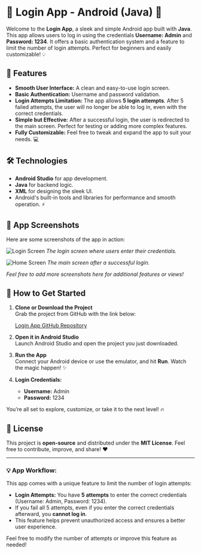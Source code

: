 # 🚀 Login App - Android (Java) 🚀

Welcome to the **Login App**, a sleek and simple Android app built with **Java**. This app allows users to log in using the credentials **Username: Admin** and **Password: 1234**. It offers a basic authentication system and a feature to limit the number of login attempts. Perfect for beginners and easily customizable! 💡

## 🔑 Features
- **Smooth User Interface:** A clean and easy-to-use login screen.
- **Basic Authentication:** Username and password validation.
- **Login Attempts Limitation:** The app allows **5 login attempts**. After 5 failed attempts, the user will no longer be able to log in, even with the correct credentials.
- **Simple but Effective:** After a successful login, the user is redirected to the main screen. Perfect for testing or adding more complex features.
- **Fully Customizable:** Feel free to tweak and expand the app to suit your needs. 💻

## 🛠️ Technologies
- **Android Studio** for app development.
- **Java** for backend logic.
- **XML** for designing the sleek UI.
- Android's built-in tools and libraries for performance and smooth operation. ⚡

## 📸 App Screenshots
Here are some screenshots of the app in action:

![Login Screen](https://hizliresim.com/1999nah)
*The login screen where users enter their credentials.*

![Home Screen](https://hizliresim.com/1gmo61j)
*The main screen after a successful login.*

*Feel free to add more screenshots here for additional features or views!*

## 🚀 How to Get Started

1. **Clone or Download the Project**  
   Grab the project from GitHub with the link below:
   
   [Login App GitHub Repository](https://github.com/pube1/Login_App)
   
2. **Open it in Android Studio**  
   Launch Android Studio and open the project you just downloaded.

3. **Run the App**  
   Connect your Android device or use the emulator, and hit **Run**. Watch the magic happen! ✨

4. **Login Credentials:**  
   - **Username:** Admin  
   - **Password:** 1234

You’re all set to explore, customize, or take it to the next level! 🔥

## 📝 License
This project is **open-source** and distributed under the **MIT License**. Feel free to contribute, improve, and share! ❤️


---

### 💡 App Workflow:
This app comes with a unique feature to limit the number of login attempts:
- **Login Attempts:** You have **5 attempts** to enter the correct credentials (Username: Admin, Password: 1234).
- If you fail all 5 attempts, even if you enter the correct credentials afterward, you **cannot log in**.
- This feature helps prevent unauthorized access and ensures a better user experience.

Feel free to modify the number of attempts or improve this feature as needed!
